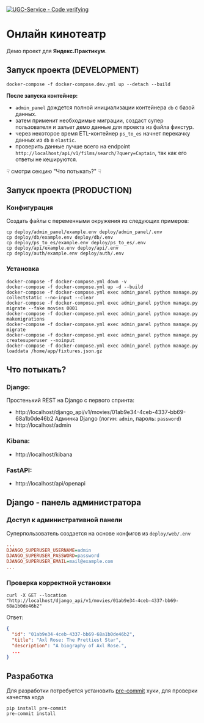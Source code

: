 [![UGC-Service - Code verifying](https://github.com/TreOne/ugc_sprint_1/actions/workflows/ugc-service.yml/badge.svg)](https://github.com/TreOne/ugc_sprint_1/actions/workflows/ugc-service.yml)

# Онлайн кинотеатр
Демо проект для **Яндекс.Практикум**.

## Запуск проекта (DEVELOPMENT)
```shell
docker-compose -f docker-compose.dev.yml up --detach --build
```

**После запуска контейнер:**
* `admin_panel` дождется полной инициализации контейнера `db` с базой данных.
* затем применит необходимые миграции, создаст супер пользователя и зальет демо данные для проекта из файла фикстур.
* через некоторое время ETL-контейнер `ps_to_es` начнет перекачку данных из `db` в `elastic`.
* проверить данные лучше всего на endpoint `http://localhost/api/v1/films/search/?query=Captain`,
так как его ответы не кешируются.

☟ смотри секцию "Что потыкать?" ☟

## Запуск проекта (PRODUCTION)
### Конфигурация
Создать файлы с переменными окружения из следующих примеров:
```shell
cp deploy/admin_panel/example.env deploy/admin_panel/.env
cp deploy/db/example.env deploy/db/.env
cp deploy/ps_to_es/example.env deploy/ps_to_es/.env
cp deploy/api/example.env deploy/api/.env
cp deploy/auth/example.env deploy/auth/.env
```

### Установка
```shell
docker-compose -f docker-compose.yml down -v
docker-compose -f docker-compose.yml up -d --build
docker-compose -f docker-compose.yml exec admin_panel python manage.py collectstatic --no-input --clear
docker-compose -f docker-compose.yml exec admin_panel python manage.py migrate --fake movies 0001
docker-compose -f docker-compose.yml exec admin_panel python manage.py makemigrations
docker-compose -f docker-compose.yml exec admin_panel python manage.py migrate
docker-compose -f docker-compose.yml exec admin_panel python manage.py createsuperuser --noinput
docker-compose -f docker-compose.yml exec admin_panel python manage.py loaddata /home/app/fixtures.json.gz
```

## Что потыкать?
### Django:
Простенький REST на Django с первого спринта:
 - http://localhost/django_api/v1/movies/01ab9e34-4ceb-4337-bb69-68a1b0de46b2
Админка Django (логин: `admin`, пароль: `password`)
 - http://localhost/admin
### Kibana:
 - http://localhost/kibana
### FastAPI:
 - http://localhost/api/openapi
## Django - панель администратора
### Доступ к административной панели
Суперпользователь создается на основе конфигов из `deploy/web/.env`
```ini
...
DJANGO_SUPERUSER_USERNAME=admin
DJANGO_SUPERUSER_PASSWORD=password
DJANGO_SUPERUSER_EMAIL=mail@example.com
...
```
### Проверка корректной установки
```shell
curl -X GET --location "http://localhost/django_api/v1/movies/01ab9e34-4ceb-4337-bb69-68a1b0de46b2"
```
Ответ:
```json
{
  "id": "01ab9e34-4ceb-4337-bb69-68a1b0de46b2",
  "title": "Axl Rose: The Prettiest Star",
  "description": "A biography of Axl Rose.",
  ...
}
```

## Разработка

Для разработки потребуется установить [pre-commit](https://pre-commit.com/) хуки, для проверки качества кода
```shell
pip install pre-commit
pre-commit install
```
